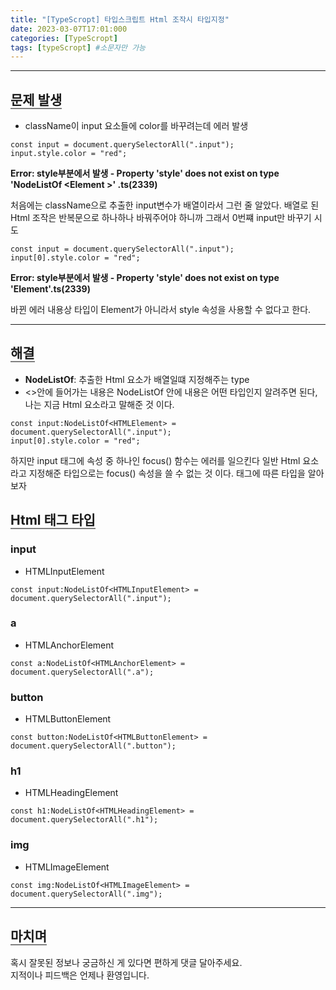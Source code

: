```yaml
---
title: "[TypeScropt] 타입스크립트 Html 조작시 타입지정"
date: 2023-03-07T17:01:000
categories: [TypeScropt]
tags: [typeScropt] #소문자만 가능
---
```


---

## <b style="border-bottom:2px solid gray">문제 발생</b>

- className이 input 요소들에 color를 바꾸려는데 에러 발생

```tsx
const input = document.querySelectorAll(".input");
input.style.color = "red";
```

<b>Error: style부분에서 발생 - Property 'style' does not exist on type 'NodeListOf
  &lt;Element
  &gt;'  .ts(2339)</b>

<p>처음에는 className으로 추출한 input변수가 배열이라서 그런 줄 알았다. 배열로 된 Html 조작은 반복문으로 하나하나 바꿔주어야 하니까 그래서 0번쨰 input만 바꾸기 시도</p>

```tsx
const input = document.querySelectorAll(".input");
input[0].style.color = "red";
```

<b>Error: style부분에서 발생 - Property 'style' does not exist on type 'Element'.ts(2339)</b>
<p>바뀐 에러 내용상 타입이 Element가 아니라서 style 속성을 사용할 수 없다고 한다.</p>

***

## <b style="border-bottom:2px solid gray">해결</b>
- <b>NodeListOf</b>: 추출한 Html 요소가 배열일떄 지정해주는 type
- <>안에 들어가는 내용은 NodeListOf 안에 내용은 어떤 타입인지 알려주면 된다, 나는 지금 Html 요소라고 말해준 것 이다.

```tsx
const input:NodeListOf<HTMLElement> = document.querySelectorAll(".input");
input[0].style.color = "red";
```

<p>하지만 input 태그에 속성 중 하나인 focus() 함수는 에러를 일으킨다 일반 Html 요소라고 지정해준 타입으로는 focus() 속성을 쓸 수 없는 것 이다. 태그에 따른 타입을 알아보자</p>

## <b style="border-bottom:2px solid gray">Html 태그 타입</b>
### <b>input</b>
- HTMLInputElement

```tsx
const input:NodeListOf<HTMLInputElement> = document.querySelectorAll(".input");
```

### <b>a</b>
- HTMLAnchorElement

```tsx
const a:NodeListOf<HTMLAnchorElement> = document.querySelectorAll(".a");
```

### <b>button</b>
- HTMLButtonElement

```tsx
const button:NodeListOf<HTMLButtonElement> = document.querySelectorAll(".button");
```

### <b>h1</b>
- HTMLHeadingElement

```tsx
const h1:NodeListOf<HTMLHeadingElement> = document.querySelectorAll(".h1");
```

### <b>img</b>
- HTMLImageElement

```tsx
const img:NodeListOf<HTMLImageElement> = document.querySelectorAll(".img");
```

---

## <b style="border-bottom:2px solid gray"><b>마치며</b></b>
<P>혹시 잘못된 정보나 궁금하신 게 있다면 편하게 댓글 달아주세요.<br/>
지적이나 피드백은 언제나 환영입니다.</p>